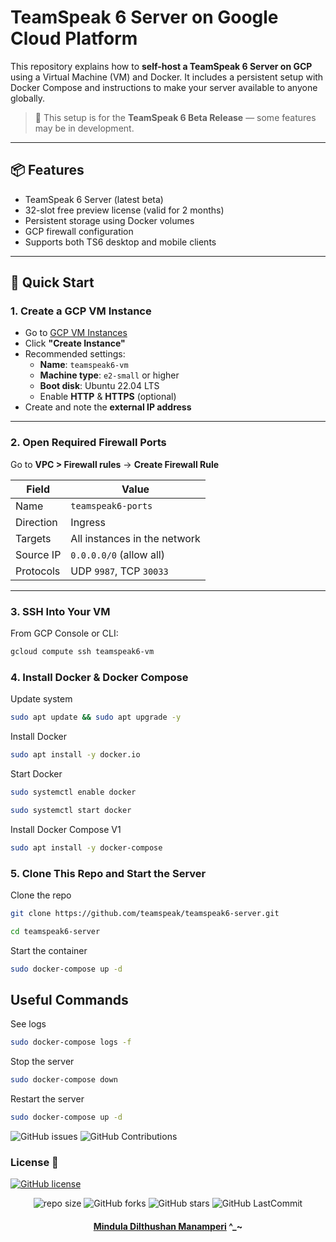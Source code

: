 # TeamSpeak 6 Server on Google Cloud Platform

This repository explains how to **self-host a TeamSpeak 6 Server on GCP** using a Virtual Machine (VM) and Docker. It includes a persistent setup with Docker Compose and instructions to make your server available to anyone globally.

> 🧪 This setup is for the **TeamSpeak 6 Beta Release** — some features may be in development.

---

## 📦 Features

- TeamSpeak 6 Server (latest beta)
- 32-slot free preview license (valid for 2 months)
- Persistent storage using Docker volumes
- GCP firewall configuration
- Supports both TS6 desktop and mobile clients

---

## 🚀 Quick Start

### 1. Create a GCP VM Instance

- Go to [GCP VM Instances](https://console.cloud.google.com/compute/instances)
- Click **"Create Instance"**
- Recommended settings:
  - **Name**: `teamspeak6-vm`
  - **Machine type**: `e2-small` or higher
  - **Boot disk**: Ubuntu 22.04 LTS
  - Enable **HTTP** & **HTTPS** (optional)
- Create and note the **external IP address**

---

### 2. Open Required Firewall Ports

Go to **VPC > Firewall rules** → **Create Firewall Rule**

| Field         | Value                        |
|--------------|------------------------------|
| Name          | `teamspeak6-ports`           |
| Direction     | Ingress                      |
| Targets       | All instances in the network |
| Source IP     | `0.0.0.0/0` (allow all)      |
| Protocols     | UDP `9987`, TCP `30033`      |

---

### 3. SSH Into Your VM

From GCP Console or CLI:

```bash
gcloud compute ssh teamspeak6-vm
```

### 4. Install Docker & Docker Compose

Update system
```bash
sudo apt update && sudo apt upgrade -y
```

Install Docker
```bash
sudo apt install -y docker.io
```

Start Docker
```bash
sudo systemctl enable docker
```

```bash
sudo systemctl start docker
```

Install Docker Compose V1
```bash
sudo apt install -y docker-compose
```

### 5. Clone This Repo and Start the Server
Clone the repo
```bash
git clone https://github.com/teamspeak/teamspeak6-server.git
```

```bash
cd teamspeak6-server
```

Start the container
```bash
sudo docker-compose up -d
```

## Useful Commands

See logs
```bash
sudo docker-compose logs -f
```

Stop the server
```bash
sudo docker-compose down
```

Restart the server
```bash
sudo docker-compose up -d
```


![GitHub issues](https://img.shields.io/github/issues/Mindula-Dilthushan/TeamSpeak-6-Server-on-Google-Cloud-Platform?&labelColor=black&color=eb3b5a&label=Issues&logo=issues&logoColor=black&style=for-the-badge)
![GitHub Contributions](https://img.shields.io/github/contributors/Mindula-Dilthushan/TeamSpeak-6-Server-on-Google-Cloud-Platform?&labelColor=black&color=8854d0&style=for-the-badge)

### License 📝
[![GitHub license](https://img.shields.io/github/license/Mindula-Dilthushan/TeamSpeak-6-Server-on-Google-Cloud-Platform?&labelColor=black&color=3867d6&style=for-the-badge)](https://github.com/Mindula-Dilthushan/TeamSpeak-6-Server-on-Google-Cloud-Platform/blob/master/LICENSE)


<div align="center">

![repo size](https://img.shields.io/github/repo-size/Mindula-Dilthushan/TeamSpeak-6-Server-on-Google-Cloud-Platform?label=Repo%20Size&style=for-the-badge&labelColor=black&color=20bf6b)
![GitHub forks](https://img.shields.io/github/forks/Mindula-Dilthushan/TeamSpeak-6-Server-on-Google-Cloud-Platform?&labelColor=black&color=0fb9b1&style=for-the-badge)
![GitHub stars](https://img.shields.io/github/stars/Mindula-Dilthushan/TeamSpeak-6-Server-on-Google-Cloud-Platform?&labelColor=black&color=f7b731&style=for-the-badge)
![GitHub LastCommit](https://img.shields.io/github/last-commit/Mindula-Dilthushan/TeamSpeak-6-Server-on-Google-Cloud-Platform?logo=github&labelColor=black&color=d1d8e0&style=for-the-badge)

</div>

<div align="center"> 

#### [Mindula Dilthushan Manamperi](http://minduladilthushan.netlify.app/) ^_~
</div>
